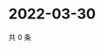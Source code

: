 # 2022-03-30

共 0 条

<!-- BEGIN WEIBO -->
<!-- 最后更新时间 Wed Mar 30 2022 22:15:56 GMT+0800 (China Standard Time) -->

<!-- END WEIBO -->
